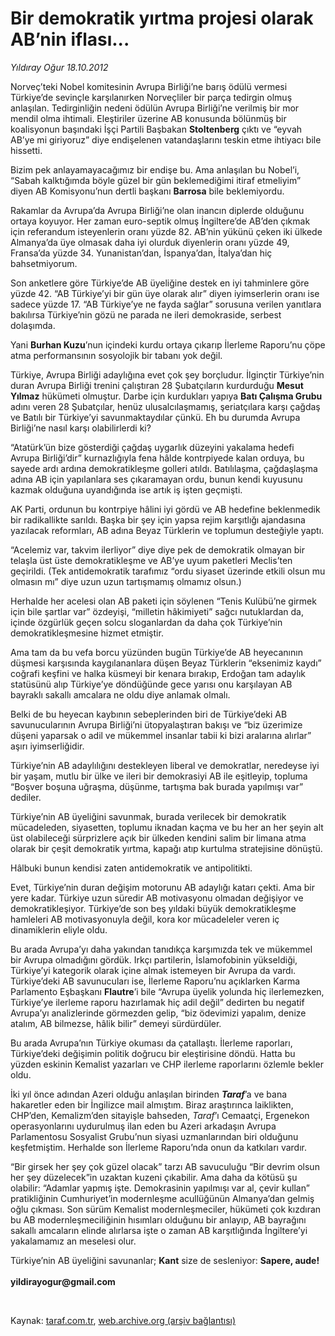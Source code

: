 # Bir demokratik yırtma projesi olarak AB’nin iflası...

*Yıldıray Oğur 18.10.2012*

<div class="yazi"><p>Norveç’teki Nobel komitesinin Avrupa Birliği’ne barış ödülü vermesi Türkiye’de sevinçle karşılanırken Norveçliler bir parça tedirgin olmuş anlaşılan. Tedirginliğin nedeni ödülün Avrupa Birliği’ne verilmiş bir mor mendil olma ihtimali. Eleştiriler üzerine AB konusunda bölünmüş bir koalisyonun başındaki İşçi Partili Başbakan <b>Stoltenberg</b> çıktı ve “eyvah AB’ye mi giriyoruz” diye endişelenen vatandaşlarını teskin etme ihtiyacı bile hissetti.</p>
<p>Bizim pek anlayamayacağımız bir endişe bu. Ama anlaşılan bu Nobel’i, “Sabah kalktığımda böyle güzel bir gün beklemediğimi itiraf etmeliyim” diyen AB Komisyonu’nun dertli başkanı <b>Barrosa</b> bile beklemiyordu. </p>
<p>Rakamlar da Avrupa’da Avrupa Birliği’ne olan inancın diplerde olduğunu ortaya koyuyor. Her zaman euro-septik olmuş İngiltere’de AB’den çıkmak için referandum isteyenlerin oranı yüzde 82. AB’nin yükünü çeken iki ülkede Almanya’da üye olmasak daha iyi olurduk diyenlerin oranı yüzde 49, Fransa’da yüzde 34. Yunanistan’dan, İspanya’dan, İtalya’dan hiç bahsetmiyorum. </p>
<p>Son anketlere göre Türkiye’de AB üyeliğine destek en iyi tahminlere göre yüzde 42. “AB Türkiye’yi bir gün üye olarak alır” diyen iyimserlerin oranı ise sadece yüzde 17. “AB Türkiye’ye ne fayda sağlar” sorusuna verilen yanıtlara bakılırsa Türkiye’nin gözü ne parada ne ileri demokraside, serbest dolaşımda.</p>
<p>Yani <b>Burhan Kuzu</b>’nun içindeki kurdu ortaya çıkarıp İlerleme Raporu’nu çöpe atma performansının sosyolojik bir tabanı yok değil.</p>
<p>Türkiye, Avrupa Birliği adaylığına evet çok şey borçludur. İlginçtir Türkiye’nin duran Avrupa Birliği trenini çalıştıran 28 Şubatçıların kurdurduğu <b>Mesut Yılmaz</b> hükümeti olmuştur. Darbe için kurdukları yapıya <b>Batı Çalışma Grubu</b> adını veren 28 Şubatçılar, henüz ulusalcılaşmamış, şeriatçılara karşı çağdaş ve Batılı bir Türkiye’yi savunmaktaydılar çünkü. Eh bu durumda Avrupa Birliği’ne nasıl karşı olabilirlerdi ki?</p>
<p>“Atatürk’ün bize gösterdiği çağdaş uygarlık düzeyini yakalama hedefi Avrupa Birliği’dir” kurnazlığıyla fena hâlde kontrpiyede kalan orduya, bu sayede ardı ardına demokratikleşme golleri atıldı. Batılılaşma, çağdaşlaşma adına AB için yapılanlara ses çıkaramayan ordu, bunun kendi kuyusunu kazmak olduğuna uyandığında ise artık iş işten geçmişti.</p>
<p>AK Parti, ordunun bu kontrpiye hâlini iyi gördü ve AB hedefine beklenmedik bir radikallikte sarıldı. Başka bir şey için yapsa rejim karşıtlığı ajandasına yazılacak reformları, AB adına Beyaz Türklerin ve toplumun desteğiyle yaptı.</p>
<p>“Acelemiz var, takvim ilerliyor” diye diye pek de demokratik olmayan bir telaşla üst üste demokratikleşme ve AB’ye uyum paketleri Meclis’ten geçirildi. (Tek antidemokratik tarafımız “ordu siyaset üzerinde etkili olsun mu olmasın mı” diye uzun uzun tartışmamış olmamız olsun.)</p>
<p>Herhalde her acelesi olan AB paketi için söylenen “Tenis Kulübü’ne girmek için bile şartlar var” özdeyişi, “milletin hâkimiyeti” sağcı nutuklardan da, içinde özgürlük geçen solcu sloganlardan da daha çok Türkiye’nin demokratikleşmesine hizmet etmiştir.</p>
<p>Ama tam da bu vefa borcu yüzünden bugün Türkiye’de AB heyecanının düşmesi karşısında kaygılananlara düşen Beyaz Türklerin “eksenimiz kaydı” coğrafi keşfini ve halka küsmeyi bir kenara bırakıp, Erdoğan tam adaylık statüsünü alıp Türkiye’ye döndüğünde gece yarısı onu karşılayan AB bayraklı sakallı amcalara ne oldu diye anlamak olmalı.</p>
<p>Belki de bu heyecan kaybının sebeplerinden biri de Türkiye’deki AB savunucularının Avrupa Birliği’ni ütopyalaştıran bakışı ve “biz üzerimize düşeni yaparsak o adil ve mükemmel insanlar tabii ki bizi aralarına alırlar” aşırı iyimserliğidir.</p>
<p>Türkiye’nin AB adaylılığını destekleyen liberal ve demokratlar, neredeyse iyi bir yaşam, mutlu bir ülke ve ileri bir demokrasiyi AB ile eşitleyip, topluma “Boşver boşuna uğraşma, düşünme, tartışma bak burada yapılmışı var” dediler. </p>
<p>Türkiye’nin AB üyeliğini savunmak, burada verilecek bir demokratik mücadeleden, siyasetten, toplumu iknadan kaçma ve bu her an her şeyin alt üst olabileceği sürprizlere açık bir ülkeden kendini salim bir limana atma olarak bir çeşit demokratik yırtma, kapağı atıp kurtulma stratejisine dönüştü.</p>
<p>Hâlbuki bunun kendisi zaten antidemokratik ve antipolitikti. </p>
<p>Evet, Türkiye’nin duran değişim motorunu AB adaylığı katarı çekti. Ama bir yere kadar. Türkiye uzun süredir AB motivasyonu olmadan değişiyor ve demokratikleşiyor. Türkiye’de son beş yıldaki büyük demokratikleşme hamleleri AB motivasyonuyla değil, kora kor mücadeleler veren iç dinamiklerin eliyle oldu. </p>
<p>Bu arada Avrupa’yı daha yakından tanıdıkça karşımızda tek ve mükemmel bir Avrupa olmadığını gördük. Irkçı partilerin, İslamofobinin yükseldiği, Türkiye’yi kategorik olarak içine almak istemeyen bir Avrupa da vardı. Türkiye’deki AB savunucuları ise, İlerleme Raporu’nu açıklarken Karma Parlamento Eşbaşkanı <b>Flautre</b>’i bile “Avrupa üyelik yolunda hiç ilerlemezken, Türkiye’ye ilerleme raporu hazırlamak hiç adil değil” dedirten bu negatif Avrupa’yı analizlerinde görmezden gelip, “biz ödevimizi yapalım, denize atalım, AB bilmezse, hâlik bilir” demeyi sürdürdüler.</p>
<p>Bu arada Avrupa’nın Türkiye okuması da çatallaştı. İlerleme raporları, Türkiye’deki değişimin politik doğrucu bir eleştirisine döndü. Hatta bu yüzden eskinin Kemalist yazarları ve CHP ilerleme raporlarını özlemle bekler oldu. </p>
<p>İki yıl önce adından Azeri olduğu anlaşılan birinden <b><i>Taraf</i></b>’a ve bana hakaretler eden bir İngilizce mail almıştım. Biraz araştırınca laiklikten, CHP’den, Kemalizm’den sitayişle bahseden, <i>Taraf</i>’ı Cemaatçi, Ergenekon operasyonlarını uydurulmuş ilan eden bu Azeri arkadaşın Avrupa Parlamentosu Sosyalist Grubu’nun siyasi uzmanlarından biri olduğunu keşfetmiştim. Herhalde son İlerleme Raporu’nda onun da katkıları vardır. </p>
<p>“Bir girsek her şey çok güzel olacak” tarzı AB savuculuğu “Bir devrim olsun her şey düzelecek”in uzaktan kuzeni çıkabilir. Ama daha da kötüsü şu olabilir: “Adamlar yapmış işte. Demokrasinin yapılmışı var al, çevir kullan” pratikliğinin Cumhuriyet’in modernleşme acullüğünün Almanya’dan gelmiş oğlu çıkması. Son sürüm Kemalist modernleşmeciler, hükümeti çok kızdıran bu AB modernleşmeciliğinin hısımları olduğunu bir anlayıp, AB bayrağını sakallı amcaların elinde alırlarsa işte o zaman AB karşıtlığında İngiltere’yi yakalamamız an meselesi olur. </p>
<p>Türkiye’nin AB üyeliğini savunanlar; <b>Kant</b> size de sesleniyor: <b>Sapere, aude!<br/><br/></b><b>yildirayogur@gmail.com</b></p>
<p> </p>
</div>

Kaynak: [taraf.com.tr](http://www.taraf.com.tr/yildiray-ogur/makale-bir-demokratik-yirtma-projesi-olarak-ab-nin.htm), [web.archive.org (arşiv bağlantısı)](http://web.archive.org/web/20130709125438/http://www.taraf.com.tr/yildiray-ogur/makale-bir-demokratik-yirtma-projesi-olarak-ab-nin.htm)
